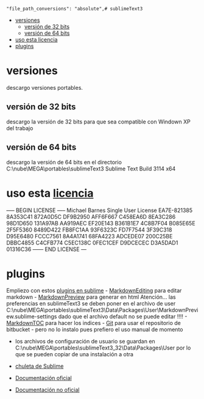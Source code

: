     "file_path_conversions": "absolute",# sublimeText3
<!-- MarkdownTOC -->

- [versiones](#versiones)
    - [versión de 32 bits](#versión-de-32-bits)
    - [versión de 64 bits](#versión-de-64-bits)
- [uso esta licencia](#uso-esta-licencia)
- [plugins](#plugins)

<!-- /MarkdownTOC -->
# versiones
descargo versiones portables.   
## versión de 32 bits
descargo la versión de 32 bits para que sea compatible con Windown XP del trabajo

## versión de 64 bits
descargo la versión de 64 bits en el directorio 
C:\nube\MEGA\portables\sublimeText3
Sublime Text Build 3114 x64
# uso esta [licencia](http://www.taringa.net/posts/linux/18368017/Serial-Key--Licence-Sublime-Text-3---Linux-Windows.html)
—– BEGIN LICENSE —– 
Michael Barnes 
Single User License 
EA7E-821385 
8A353C41 872A0D5C DF9B2950 AFF6F667 
C458EA6D 8EA3C286 98D1D650 131A97AB 
AA919AEC EF20E143 B361B1E7 4C8B7F04 
B085E65E 2F5F5360 8489D422 FB8FC1AA 
93F6323C FD7F7544 3F39C318 D95E6480 
FCCC7561 8A4A1741 68FA4223 ADCEDE07 
200C25BE DBBC4855 C4CFB774 C5EC138C 
0FEC1CEF D9DCECEC D3A5DAD1 01316C36 
—— END LICENSE — 


# plugins
Empliezo con estos [plugins en sublime](https://geekytheory.com/como-escribir-en-markdown-con-sublime-text/)
    - [MarkdownEditing](MarkdownEditingChuleta.html) para editar markdown
    - [MarkdownPreview](MarkdownPreviewChuleta.html) para generar en html
    Atención... las preferencias en sublimeText3 se deben poner en el archivo de user
C:\nube\MEGA\portables\sublimeText3\Data\Packages\User\MarkdownPreview.sublime-settings 
dado que el archivo default no se puede editar !!!!
    - [MarkdownTOC](MarkdownTOCChuleta.html) para hacer los indices
    - [Git](gitChuleta.html) para usar el repositorio de bitbucket
    - pero no lo instalo pues prefiero el uso manual de momento

* los archivos de configuración de usuario se guardan en 
C:\nube\MEGA\portables\sublimeText3_32\Data\Packages\User 
por lo que se pueden copiar de una instalación a otra


* [chuleta de Sublime](chuletaSublime.html)
* [Documentación oficial](https://www.sublimetext.com/docs/3/)
* [Documentación no oficial](http://docs.sublimetext.info/en/latest/)




